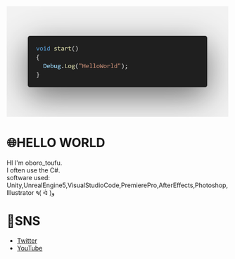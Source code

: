 ![banner](code.png)

# 🌐HELLO WORLD
HI I'm oboro_toufu.<br>
I often use the C#.<br>
software used: Unity,UnrealEngine5,VisualStudioCode,PremierePro,AfterEffects,Photoshop,Illustrator
٩( ᐛ )و

# 👾SNS
* [Twitter](https://twitter.com/Toufu_studio)
* [YouTube](https://www.youtube.com/@toufu_studio)
